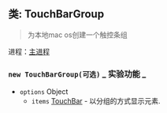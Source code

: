 ## 类: TouchBarGroup

> 为本地mac os创建一个触控条组

进程：[主进程](../tutorial/application-architecture.md#main-and-renderer-processes)

### `new TouchBarGroup(可选)` _ 实验功能 _

* `options` Object
  * `items` [TouchBar](touch-bar.md) - 以分组的方式显示元素.
